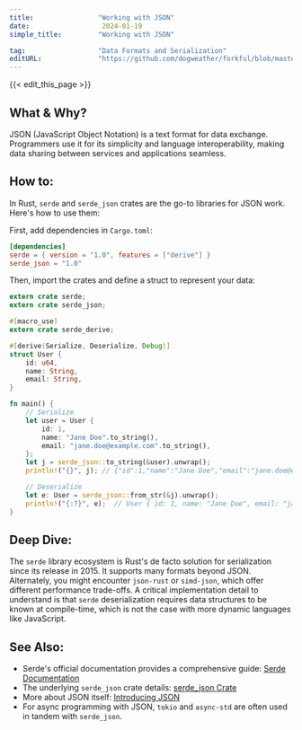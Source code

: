 ```yaml
---
title:                "Working with JSON"
date:                  2024-01-19
simple_title:         "Working with JSON"

tag:                  "Data Formats and Serialization"
editURL:              "https://github.com/dogweather/forkful/blob/master/content/en/rust/working-with-json.md"
---
```


{{< edit_this_page >}}

## What & Why?
JSON (JavaScript Object Notation) is a text format for data exchange. Programmers use it for its simplicity and language interoperability, making data sharing between services and applications seamless.

## How to:

In Rust, `serde` and `serde_json` crates are the go-to libraries for JSON work. Here's how to use them:

First, add dependencies in `Cargo.toml`:

```toml
[dependencies]
serde = { version = "1.0", features = ["derive"] }
serde_json = "1.0"
```

Then, import the crates and define a struct to represent your data:

```rust
extern crate serde;
extern crate serde_json;

#[macro_use]
extern crate serde_derive;

#[derive(Serialize, Deserialize, Debug)]
struct User {
    id: u64,
    name: String,
    email: String,
}

fn main() {
    // Serialize
    let user = User {
        id: 1,
        name: "Jane Doe".to_string(),
        email: "jane.doe@example.com".to_string(),
    };
    let j = serde_json::to_string(&user).unwrap();
    println!("{}", j); // {"id":1,"name":"Jane Doe","email":"jane.doe@example.com"}

    // Deserialize
    let e: User = serde_json::from_str(&j).unwrap();
    println!("{:?}", e);  // User { id: 1, name: "Jane Doe", email: "jane.doe@example.com" }
}
```

## Deep Dive:

The `serde` library ecosystem is Rust's de facto solution for serialization since its release in 2015. It supports many formats beyond JSON. Alternately, you might encounter `json-rust` or `simd-json`, which offer different performance trade-offs. A critical implementation detail to understand is that `serde` deserialization requires data structures to be known at compile-time, which is not the case with more dynamic languages like JavaScript.

## See Also:

- Serde's official documentation provides a comprehensive guide: [Serde Documentation](https://serde.rs)
- The underlying `serde_json` crate details: [serde_json Crate](https://docs.rs/serde_json)
- More about JSON itself: [Introducing JSON](https://www.json.org/json-en.html)
- For async programming with JSON, `tokio` and `async-std` are often used in tandem with `serde_json`.
